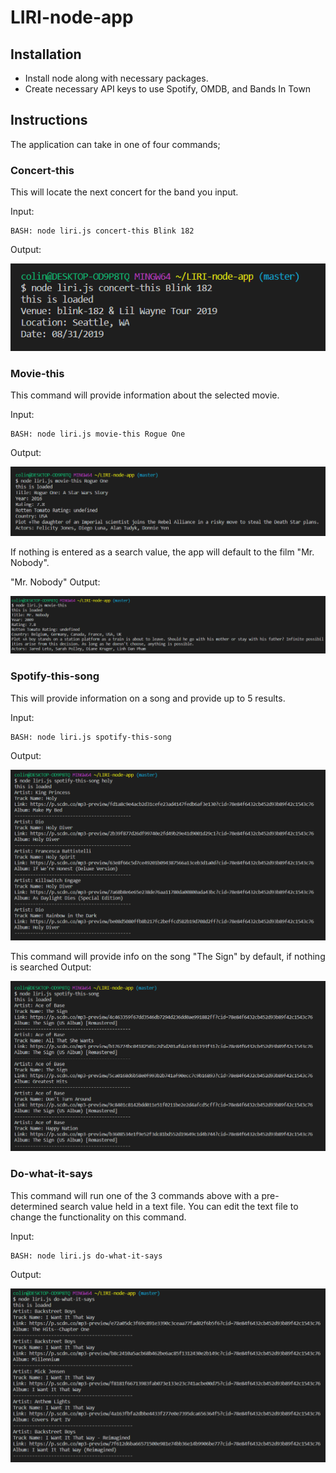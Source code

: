 # LIRI-node-app

## Installation
* Install node along with necessary packages.
* Create necessary API keys to use Spotify, OMDB, and Bands In Town

## Instructions
The application can take in one of four commands;

### Concert-this
This will locate the next concert for the band you input.

Input:
```
BASH: node liri.js concert-this Blink 182
```
Output:

![concert-this-image](images/concert-this.PNG)

### Movie-this
This command will provide information about the selected movie.

Input:
```
BASH: node liri.js movie-this Rogue One
```
Output: 

![movie-this-image](images/movie-this.PNG)

If nothing is entered as a search value, the app will default to the film "Mr. Nobody".

"Mr. Nobody" Output:

![movie-this-default](images/movie-this-default.PNG)

### Spotify-this-song
This will provide information on a song and provide up to 5 results.

Input:
```
BASH: node liri.js spotify-this-song
```
Output:

![spotify-this-image](images/spotify-this.PNG)

This command will provide info on the song "The Sign" by default, if nothing is searched
Output:

![spotify-this-default-image](images/spotify-this-default.PNG)


### Do-what-it-says
This command will run one of the 3 commands above with a pre-determined search value held in a text file. You can edit the text file to change the functionality on this command.

Input:
```
BASH: node liri.js do-what-it-says
```
Output:

![do-what-it-says](images/do-what-it-says.PNG)


